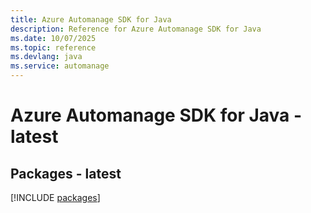 ```yaml
---
title: Azure Automanage SDK for Java
description: Reference for Azure Automanage SDK for Java
ms.date: 10/07/2025
ms.topic: reference
ms.devlang: java
ms.service: automanage
---
```

# Azure Automanage SDK for Java - latest
## Packages - latest
[!INCLUDE [packages](automanage-index.md)]